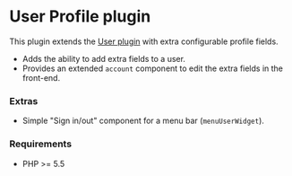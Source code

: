 # User Profile plugin

This plugin extends the [User plugin](http://octobercms.com/plugin/rainlab-user) with extra configurable profile fields.

* Adds the ability to add extra fields to a user.
* Provides an extended `account` component to edit the extra fields in the front-end.

### Extras
* Simple "Sign in/out" component for a menu bar (`menuUserWidget`).

### Requirements
* PHP >= 5.5
